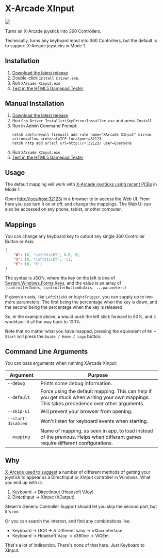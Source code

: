 # X-Arcade XInput

[![][appveyor badge]][appveyor]

Turns an X-Arcade joystick into 360 Controllers.

Technically, turns any keyboard input into 360 Controllers, but the default is to support X-Arcade joysticks in Mode 1.

## Installation

1. [Download the latest release](https://github.com/mikew/xarcade-xinput/releases/latest)
1. Double-click `Install Driver.exe`.
1. Run `XArcade XInput.exe`
1. [Test in the HTML5 Gamepad Tester](https://greggman.github.io/html5-gamepad-test/)

## Manual Installation
1. [Download the latest release](https://github.com/mikew/xarcade-xinput/releases/latest)
1. Run `Scp Driver Installer\ScpDriverInstaller.exe` and press `Install`
1. Run in Admin Command Prompt:
    ```dos
    netsh advfirewall firewall add rule name="XArcade XInput" dir=in action=allow protocol=TCP localport=32123
    netsh http add urlacl url=http://+:32123/ user=Everyone
    ```
1. Run `XArcade XInput.exe`
1. [Test in the HTML5 Gamepad Tester](https://greggman.github.io/html5-gamepad-test/)

## Usage

The default mapping will work with [X-Arcade joysticks using recent PCBs](https://shop.xgaming.com/pages/new-x-arcade-pcb) in Mode 1.

Open [http://localhost:32123/](http://localhost:32123/) in a browser to to access the Web UI. From here you can turn it on or off, and change the mappings. The Web UI can also be accessed on any phone, tablet, or other computer.

## Mappings

You can change any keyboard key to output any single 360 Controller Button or Axis:

```json
{
    "W": [0, "LeftStickY", 0.5, 0],
    "S": [0, "LeftStickY", -1],
    "E": [0, "X"]
}
```

The syntax is JSON, where the key on the left is one of [System.Windows.Forms.Keys](https://msdn.microsoft.com/en-us/library/system.windows.forms.keys(v=vs.110).aspx#Anchor_1), and the value is an array of `[controllerIndex, controllerButtonOrAxis, ...parameters]`

If given an axis, like `LeftStickX` or `RightTrigger`, you can supply up to two more parameters: The first being the percentage when the key is down, and the second being the percentage when the key is released.

So, in the example above, `W` would push the left stick forward to 50%, and `S` would pull it all the way back to 100%.

Note that no matter what you have mapped, pressing the equivalent of `RB + Start` will press the `Guide / Home / Logo` button.

## Command Line Arguments

You can pass arguments when running XArcade XInput:

Argument | Purpose
---|---
`--debug` | Prints some debug information.
`--default` | Force using the default mapping. This can help if you get stuck when writing your own mappings. This takes precedence over other arguments.
`--skip-ui` | Will prevent your browser from opening.
`--start-disabled` | Won't listen for keyboard events when starting.
`--mapping` | Name of mapping, as seen in app, to load instead of the previous. Helps when different games require different configurations.

## Why

[X-Arcade used to suggest](https://support.xgaming.com/support/solutions/articles/12000003227-use-x-arcade-as-a-windows-joystick-gamepad-controller-xinput-) a number of different methods of getting your joystick to appear as a DirectInput or XInput controller in Windows. What you end up with is:

1. Keyboard -> DirectInput (Headsoft VJoy)
2. DirectInput -> XInput (XOutput)

Steam's Generic Controller Support should let you skip the second part, but it's not.

Or you can search the internet, and find any combinations like:

- Keyboard -> UCR -> A Different vJoy -> vXboxInterface
- Keyboard -> Headsoft VJoy -> x360ce -> ViGEm

That's a lot of indirection. There's none of that here. Just Keyboard to XInput.

[appveyor]: https://ci.appveyor.com/project/mikew/xarcade-xinput
[appveyor badge]: https://ci.appveyor.com/api/projects/status/github/mikew/xarcade-xinput?svg=true&branch=master
